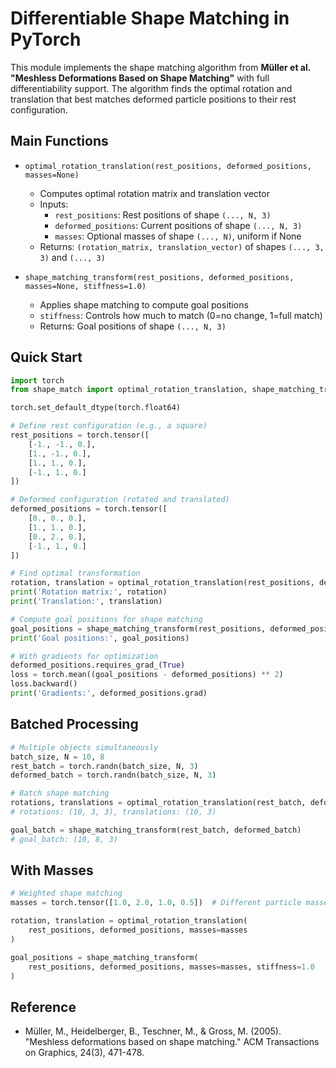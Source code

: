 # Differentiable Shape Matching in PyTorch

This module implements the shape matching algorithm from **Müller et al. "Meshless Deformations Based on Shape Matching"** with full differentiability support. The algorithm finds the optimal rotation and translation that best matches deformed particle positions to their rest configuration.

## Main Functions

- `optimal_rotation_translation(rest_positions, deformed_positions, masses=None)`
  - Computes optimal rotation matrix and translation vector
  - Inputs:
    - `rest_positions`: Rest positions of shape `(..., N, 3)`  
    - `deformed_positions`: Current positions of shape `(..., N, 3)`
    - `masses`: Optional masses of shape `(..., N)`, uniform if None
  - Returns: `(rotation_matrix, translation_vector)` of shapes `(..., 3, 3)` and `(..., 3)`

- `shape_matching_transform(rest_positions, deformed_positions, masses=None, stiffness=1.0)`
  - Applies shape matching to compute goal positions
  - `stiffness`: Controls how much to match (0=no change, 1=full match)
  - Returns: Goal positions of shape `(..., N, 3)`

## Quick Start

```python
import torch
from shape_match import optimal_rotation_translation, shape_matching_transform

torch.set_default_dtype(torch.float64)

# Define rest configuration (e.g., a square)
rest_positions = torch.tensor([
    [-1., -1., 0.],
    [1., -1., 0.], 
    [1., 1., 0.],
    [-1., 1., 0.]
])

# Deformed configuration (rotated and translated)
deformed_positions = torch.tensor([
    [0., 0., 0.],
    [1., 1., 0.],
    [0., 2., 0.],
    [-1., 1., 0.]
])

# Find optimal transformation
rotation, translation = optimal_rotation_translation(rest_positions, deformed_positions)
print('Rotation matrix:', rotation)
print('Translation:', translation)

# Compute goal positions for shape matching
goal_positions = shape_matching_transform(rest_positions, deformed_positions, stiffness=0.8)
print('Goal positions:', goal_positions)

# With gradients for optimization
deformed_positions.requires_grad_(True)
loss = torch.mean((goal_positions - deformed_positions) ** 2)
loss.backward()
print('Gradients:', deformed_positions.grad)
```

## Batched Processing

```python
# Multiple objects simultaneously  
batch_size, N = 10, 8
rest_batch = torch.randn(batch_size, N, 3)
deformed_batch = torch.randn(batch_size, N, 3)

# Batch shape matching
rotations, translations = optimal_rotation_translation(rest_batch, deformed_batch)
# rotations: (10, 3, 3), translations: (10, 3)

goal_batch = shape_matching_transform(rest_batch, deformed_batch)
# goal_batch: (10, 8, 3)
```

## With Masses

```python
# Weighted shape matching
masses = torch.tensor([1.0, 2.0, 1.0, 0.5])  # Different particle masses

rotation, translation = optimal_rotation_translation(
    rest_positions, deformed_positions, masses=masses
)

goal_positions = shape_matching_transform(
    rest_positions, deformed_positions, masses=masses, stiffness=1.0
)
```

## Reference

- Müller, M., Heidelberger, B., Teschner, M., & Gross, M. (2005). "Meshless deformations based on shape matching." ACM Transactions on Graphics, 24(3), 471-478.
